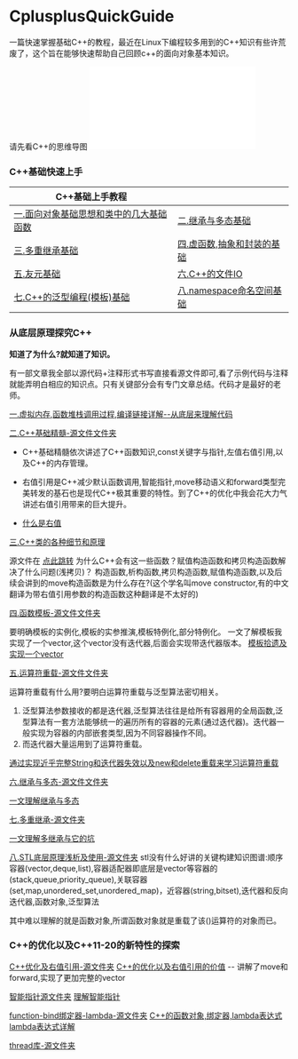 # CplusplusQuickGuide
一篇快速掌握基础C++的教程，最近在Linux下编程较多用到的C++知识有些许荒废了，这个旨在能够快速帮助自己回顾c++的面向对象基本知识。

请先看C++的思维导图 ![C++基础](./resource/CPP_basic.md)

### C++基础快速上手

| C++基础上手教程                                      |                                         |
| ---------------------------------------------------- | --------------------------------------- |
| [一.面向对象基础思想和类中的几大基础函数](doc/01.md) | [二.继承与多态基础](doc/02.md)          |
| [三.多重继承基础](doc/03.md)                         | [四.虚函数,抽象和封装的基础](doc/04.md) |
| [五.友元基础](doc/05.md)                             | [六.C++的文件IO](doc/06.md)             |
| [七.C++的泛型编程(模板)基础](doc/07.md)              | [八.namespace命名空间基础](doc/08.md)   |

### 从底层原理探究C++

**知道了为什么?就知道了知识。**

有一部文章我全部以源代码+注释形式书写直接看源文件即可,看了示例代码与注释就能弄明白相应的知识点。只有关键部分会有专门文章总结。代码才是最好的老师。

[一.虚拟内存,函数堆栈调用过程,编译链接详解--从底层来理解代码](doc/advance/a1.md)

[二.C++基础精髓-源文件文件夹](https://github.com/helintongh/CplusplusQuickGuide/tree/master/src/01CPP%E5%BF%85%E9%A1%BB%E6%8E%8C%E6%8F%A1%E7%9A%84%E5%9F%BA%E7%A1%80%E7%9F%A5%E8%AF%86%E7%B2%BE%E8%AE%B2)

- C++基础精髓依次讲述了C++函数知识,const关键字与指针,左值右值引用,以及C++的内存管理。

- 右值引用是C++减少默认函数调用,智能指针,move移动语义和forward类型完美转发的基石也是现代C++极其重要的特性。到了C++的优化中我会花大力气讲述右值引用带来的巨大提升。

- [什么是右值](doc/advance/a2.md)

[三.C++类的各种细节和原理](doc/advance/a3.md)

源文件在 [点此跳转](https://github.com/helintongh/CplusplusQuickGuide/tree/master/src/02%E7%B1%BB%E5%92%8C%E5%AF%B9%E8%B1%A1%E7%9A%84%E7%BB%86%E8%8A%82%E4%B8%8E%E5%8E%9F%E7%90%86)
为什么C++会有这一些函数？赋值构造函数和拷贝构造函数解决了什么问题(浅拷贝)？ 构造函数,析构函数,拷贝构造函数,赋值构造函数,以及后续会讲到的move构造函数是为什么存在?(这个学名叫move constructor,有的中文翻译为带右值引用参数的构造函数这种翻译是不太好的)

[四.函数模板-源文件文件夹](https://github.com/helintongh/CplusplusQuickGuide/tree/master/src/03%E6%A8%A1%E6%9D%BF%E7%BC%96%E7%A8%8B)

要明确模板的实例化,模板的实参推演,模板特例化,部分特例化。 一文了解模板我实现了一个vector,这个vector没有迭代器,后面会实现带迭代器版本。 
[模板拾遗及实现一个vector](doc/advance/a4.md)

[五.运算符重载-源文件文件夹](https://github.com/helintongh/CplusplusQuickGuide/tree/master/src/04%E8%BF%90%E7%AE%97%E7%AC%A6%E9%87%8D%E8%BD%BD)

运算符重载有什么用?要明白运算符重载与泛型算法密切相关。
1. 泛型算法参数接收的都是迭代器,泛型算法往往是给所有容器用的全局函数,泛型算法有一套方法能够统一的遍历所有的容器的元素(通过迭代器)。迭代器一般实现为容器的内部嵌套类型,因为不同容器操作不同。
2. 而迭代器大量运用到了运算符重载。

[通过实现近乎完整String和迭代器失效以及new和delete重载来学习运算符重载](doc/advance/a5.md)

[六.继承与多态-源文件文件夹](https://github.com/helintongh/CplusplusQuickGuide/tree/master/src/05%E7%BB%A7%E6%89%BF%E5%92%8C%E5%A4%9A%E6%80%81)

[一文理解继承与多态](doc/advance/a6.md)

[七.多重继承-源文件夹](https://github.com/helintongh/CplusplusQuickGuide/tree/master/src/06%E5%A4%9A%E9%87%8D%E7%BB%A7%E6%89%BF)

[一文理解多继承与它的坑](doc/advance/a7.md)

[八.STL底层原理浅析及使用-源文件夹](https://github.com/helintongh/CplusplusQuickGuide/tree/master/src/07STL%E5%BA%93%E7%9A%84%E5%BA%95%E5%B1%82%E5%8E%9F%E7%90%86%E4%BB%A5%E5%8F%8A%E4%BD%BF%E7%94%A8)
stl没有什么好讲的关键构建知识图谱:顺序容器(vector,deque,list),容器适配器即底层是vector等容器的(stack,queue,priority_queue),关联容器(set,map,unordered_set,unordered_map)，近容器(string,bitset),迭代器和反向迭代器,函数对象,泛型算法

其中难以理解的就是函数对象,所谓函数对象就是重载了该()运算符的对象而已。

### C++的优化以及C++11-20的新特性的探索

[C++优化及右值引用-源文件夹](https://github.com/helintongh/CplusplusQuickGuide/tree/master/src/08%E4%BC%98%E5%8C%96%E5%AF%B9%E8%B1%A1%E9%AB%98%E6%95%88CPP%E7%BC%96%E7%A8%8B)
[C++的优化以及右值引用的价值](doc/senior/s1.md) -- 讲解了move和forward,实现了更加完整的vector

[智能指针源文件夹](https://github.com/helintongh/CplusplusQuickGuide/tree/master/src/09%E6%99%BA%E8%83%BD%E6%8C%87%E9%92%88)
[理解智能指针](doc/senior/s2.md)

[function-bind绑定器-lambda-源文件夹](https://github.com/helintongh/CplusplusQuickGuide/tree/master/src/10bind%E7%BB%91%E5%AE%9A%E5%99%A8%E5%92%8Cfunction%E5%87%BD%E6%95%B0%E5%AF%B9%E8%B1%A1)
[C++的函数对象,绑定器,lambda表达式](doc/senior/s3.md)
[lambda表达式详解](doc/senior/s4.md)

[thread库-源文件夹](https://github.com/helintongh/CplusplusQuickGuide/blob/master/src/11Thread%E5%BA%93/01_1cpp_thread%E7%B1%BB%E7%BC%96%E5%86%99%E5%A4%9A%E7%BA%BF%E7%A8%8B.cpp)